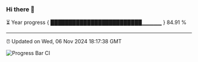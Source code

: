 ### Hi there 👋

⏳ Year progress { █████████████████████████▁▁▁▁▁ } 84.91 %

---

⏰ Updated on Wed, 06 Nov 2024 18:17:38 GMT

![Progress Bar CI](https://github.com/liununu/liununu/workflows/Progress%20Bar%20CI/badge.svg)

